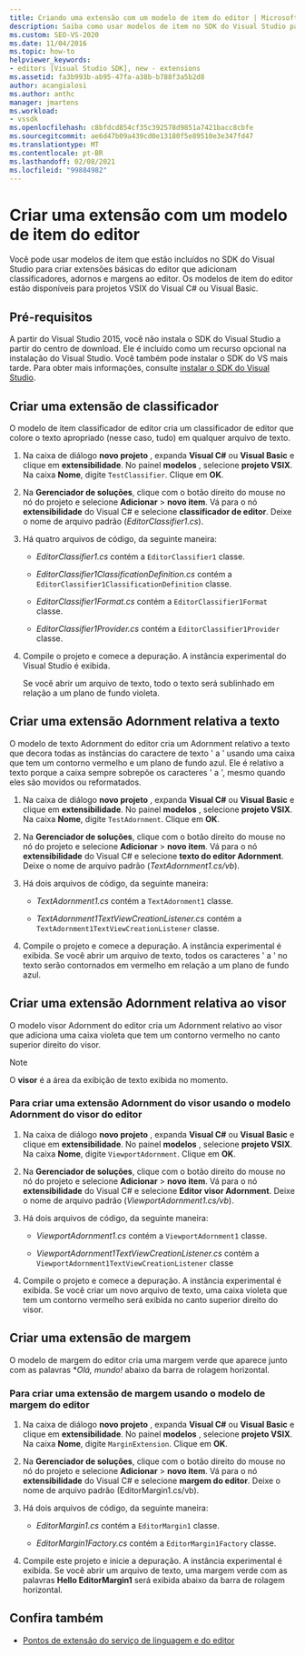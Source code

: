 ```yaml
---
title: Criando uma extensão com um modelo de item do editor | Microsoft Docs
description: Saiba como usar modelos de item no SDK do Visual Studio para criar extensões básicas de editor que adicionam classificadores, adornos e margens ao editor.
ms.custom: SEO-VS-2020
ms.date: 11/04/2016
ms.topic: how-to
helpviewer_keywords:
- editors [Visual Studio SDK], new - extensions
ms.assetid: fa3b993b-ab95-47fa-a38b-b788f3a5b2d8
author: acangialosi
ms.author: anthc
manager: jmartens
ms.workload:
- vssdk
ms.openlocfilehash: c8bfdcd854cf35c392578d9851a7421bacc8cbfe
ms.sourcegitcommit: ae6d47b09a439cd0e13180f5e89510e3e347fd47
ms.translationtype: MT
ms.contentlocale: pt-BR
ms.lasthandoff: 02/08/2021
ms.locfileid: "99884982"
---
```

# <a name="create-an-extension-with-an-editor-item-template"></a>Criar uma extensão com um modelo de item do editor
Você pode usar modelos de item que estão incluídos no SDK do Visual Studio para criar extensões básicas do editor que adicionam classificadores, adornos e margens ao editor. Os modelos de item do editor estão disponíveis para projetos VSIX do Visual C# ou Visual Basic.

## <a name="prerequisites"></a>Pré-requisitos
 A partir do Visual Studio 2015, você não instala o SDK do Visual Studio a partir do centro de download. Ele é incluído como um recurso opcional na instalação do Visual Studio. Você também pode instalar o SDK do VS mais tarde. Para obter mais informações, consulte [instalar o SDK do Visual Studio](../extensibility/installing-the-visual-studio-sdk.md).

## <a name="create-a-classifier-extension"></a>Criar uma extensão de classificador
 O modelo de item classificador de editor cria um classificador de editor que colore o texto apropriado (nesse caso, tudo) em qualquer arquivo de texto.

1. Na caixa de diálogo **novo projeto** , expanda **Visual C#** ou **Visual Basic** e clique em **extensibilidade**. No painel **modelos** , selecione **projeto VSIX**. Na caixa **Nome**, digite `TestClassifier`. Clique em **OK**.

2. Na **Gerenciador de soluções**, clique com o botão direito do mouse no nó do projeto e selecione **Adicionar**  >  **novo item**. Vá para o nó **extensibilidade** do Visual C# e selecione **classificador de editor**. Deixe o nome de arquivo padrão (*EditorClassifier1.cs*).

3. Há quatro arquivos de código, da seguinte maneira:

    - *EditorClassifier1.cs* contém a `EditorClassifier1` classe.

    - *EditorClassifier1ClassificationDefinition.cs* contém a `EditorClassifier1ClassificationDefinition` classe.

    - *EditorClassifier1Format.cs* contém a `EditorClassifier1Format`  classe.

    - *EditorClassifier1Provider.cs* contém a `EditorClassifier1Provider` classe.

4. Compile o projeto e comece a depuração. A instância experimental do Visual Studio é exibida.

     Se você abrir um arquivo de texto, todo o texto será sublinhado em relação a um plano de fundo violeta.

## <a name="create-a-text-relative-adornment-extension"></a>Criar uma extensão Adornment relativa a texto
 O modelo de texto Adornment do editor cria um Adornment relativo a texto que decora todas as instâncias do caractere de texto ' a ' usando uma caixa que tem um contorno vermelho e um plano de fundo azul. Ele é relativo a texto porque a caixa sempre sobrepõe os caracteres ' a ', mesmo quando eles são movidos ou reformatados.

1. Na caixa de diálogo **novo projeto** , expanda **Visual C#** ou **Visual Basic** e clique em **extensibilidade**. No painel **modelos** , selecione **projeto VSIX**. Na caixa **Nome**, digite `TestAdornment`. Clique em **OK**.

2. Na **Gerenciador de soluções**, clique com o botão direito do mouse no nó do projeto e selecione **Adicionar**  >  **novo item**. Vá para o nó **extensibilidade** do Visual C# e selecione **texto do editor Adornment**. Deixe o nome de arquivo padrão (*TextAdornment1.cs/vb*).

3. Há dois arquivos de código, da seguinte maneira:

    - *TextAdornment1.cs* contém a `TextAdornment1` classe.

    - *TextAdornment1TextViewCreationListener.cs* contém a `TextAdornment1TextViewCreationListener` classe.

4. Compile o projeto e comece a depuração. A instância experimental é exibida. Se você abrir um arquivo de texto, todos os caracteres ' a ' no texto serão contornados em vermelho em relação a um plano de fundo azul.

## <a name="create-a-viewport-relative-adornment-extension"></a>Criar uma extensão Adornment relativa ao visor
 O modelo visor Adornment do editor cria um Adornment relativo ao visor que adiciona uma caixa violeta que tem um contorno vermelho no canto superior direito do visor.

> [!NOTE]
> O **visor** é a área da exibição de texto exibida no momento.

### <a name="to-create-a-viewport-adornment-extension-by-using-the-editor-viewport-adornment-template"></a>Para criar uma extensão Adornment do visor usando o modelo Adornment do visor do editor

1. Na caixa de diálogo **novo projeto** , expanda **Visual C#** ou **Visual Basic** e clique em **extensibilidade**. No painel **modelos** , selecione **projeto VSIX**. Na caixa **Nome**, digite `ViewportAdornment`. Clique em **OK**.

2. Na **Gerenciador de soluções**, clique com o botão direito do mouse no nó do projeto e selecione **Adicionar**  >  **novo item**. Vá para o nó **extensibilidade** do Visual C# e selecione **Editor visor Adornment**. Deixe o nome de arquivo padrão (*ViewportAdornment1.cs/vb*).

3. Há dois arquivos de código, da seguinte maneira:

    - *ViewportAdornment1.cs* contém a `ViewportAdornment1` classe.

    - *ViewportAdornment1TextViewCreationListener.cs* contém a `ViewportAdornment1TextViewCreationListener` classe

4. Compile o projeto e comece a depuração. A instância experimental é exibida. Se você criar um novo arquivo de texto, uma caixa violeta que tem um contorno vermelho será exibida no canto superior direito do visor.

## <a name="create-a-margin-extension"></a>Criar uma extensão de margem
 O modelo de margem do editor cria uma margem verde que aparece junto com as palavras **Olá, mundo!* abaixo da barra de rolagem horizontal.

### <a name="to-create-a-margin-extension-by-using-the-editor-margin-template"></a>Para criar uma extensão de margem usando o modelo de margem do editor

1. Na caixa de diálogo **novo projeto** , expanda **Visual C#** ou **Visual Basic** e clique em **extensibilidade**. No painel **modelos** , selecione **projeto VSIX**. Na caixa **Nome**, digite `MarginExtension`. Clique em **OK**.

2. Na **Gerenciador de soluções**, clique com o botão direito do mouse no nó do projeto e selecione **Adicionar**  >  **novo item**. Vá para o nó **extensibilidade** do Visual C# e selecione **margem do editor**. Deixe o nome de arquivo padrão (EditorMargin1.cs/vb).

3. Há dois arquivos de código, da seguinte maneira:

    - *EditorMargin1.cs* contém a `EditorMargin1` classe.

    - *EditorMargin1Factory.cs* contém a `EditorMargin1Factory` classe.

4. Compile este projeto e inicie a depuração. A instância experimental é exibida. Se você abrir um arquivo de texto, uma margem verde com as palavras **Hello EditorMargin1** será exibida abaixo da barra de rolagem horizontal.

## <a name="see-also"></a>Confira também
- [Pontos de extensão do serviço de linguagem e do editor](../extensibility/language-service-and-editor-extension-points.md)
